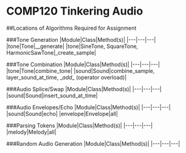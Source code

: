 # COMP120 Tinkering Audio

##Locations of Algorithms Required for Assignment

###Tone Generation
|Module|Class|Method(s)|
|---|---|---|
|tone|Tone|__generate|
|tone|SineTone, SquareTone, HarmonicSawTone|_create_sample|

###Tone Combination
|Module|Class|Method(s)|
|---|---|---|
|tone|Tone|combine_tone|
|sound|Sound|combine_sample, layer_sound_at_time, \__add__ (operator overload)|

###Audio Splice/Swap
|Module|Class|Method(s)|
|---|---|---|
|sound|Sound|insert_sound_at_time|

###Audio Envelopes/Echo
|Module|Class|Method(s)|
|---|---|---|
|sound|Sound|echo|
|envelope|Envelope|all|

###Parsing Tokens
|Module|Class|Method(s)|
|---|---|---|
|melody|Melody|all|

###Random Audio Generation
|Module|Class|Method(s)|
|---|---|---|

